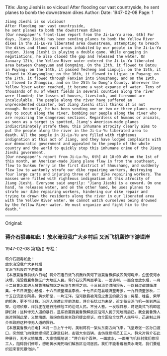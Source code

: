 Title: Jiang Jieshi is so vicious! After flooding our vast countryside, he sent planes to bomb the downstream dikes
Author:
Date: 1947-02-08
Page: 1

    Jiang Jieshi is so vicious!
    After flooding our vast countryside,
    he sent planes to bomb the downstream dikes
    [Our newspaper's front-line report from the Ji-Lu-Yu area, 6th] For days, Jiang Jieshi has been sending planes to bomb the Yellow River dikes in the Ji-Lu-Yu liberated area downstream, attempting to breach the dikes and flood vast areas inhabited by our people in the Ji-Lu-Yu region. Jiang Jieshi is playing a double game. While engaging in negotiations, he also closed the gap and released the water. On January 12th, the Yellow River water entered the Ji-Lu-Yu liberated area between Changyuan and Dongming. On the 13th, it flowed to Batou in Puyang; on the 14th, it passed Yecheng and Linpuji; on the 15th, it flowed to Xiaoyanglou; on the 16th, it flowed to Liqiao in Puyang; on the 17th, it flowed through Fanxian into Shouzhang; and on the 19th, it flowed to Zhangqiu, and on the 25th to Dong'a County. Wherever the Yellow River water reached, it became a vast expanse of water. Tens of thousands of mu of wheat fields in several counties along the river were flooded; the losses of houses, livestock, and firewood are incalculable. The people along the river have suffered an unprecedented disaster, but Jiang Jieshi still thinks it is not enough. Recently, he has been sending one or two or three planes every day to scout along the river, bombing our people along the river who are repairing the dangerous sections. Regardless of humans or animals, as soon as a target is spotted, Jiang's American-made planes indiscriminately strafe them; this inhumane atrocity clearly aims to put the people along the river in the Ji-Lu-Yu liberated area to death. All the people in Ji-Lu-Yu are filled with righteous indignation at this act of Jiang, and they have lodged complaints with our democratic government and appealed to the people of the whole country and the world to quickly stop this inhumane crime of the Jiang Jieshi government.
    [Our newspaper's report from Ji-Lu-Yu, 6th] At 10:00 AM on the 1st of this month, an American-made Jiang plane flew in from the southeast, flew to Sunkou ferry in the first district of Shouzhang, and suddenly flew low to wantonly strafe our dike repairing workers, destroying four large carts and injuring three of our dike repairing workers. The masses were filled with righteous indignation at this atrocity of Jiang Jieshi. Everyone said angrily: "Jiang Jieshi is a coward. On one hand, he releases water, and on the other hand, he uses planes to strafe our dike repairing workers, hindering our dike repair and trying to drown the residents along the river in our liberated area with the Yellow River water. We cannot watch ourselves being drowned by the Yellow River water. We must organize and fight him to the death."



<hr /> 

Original: 


### 蒋介石狠毒如此！  放水淹没我广大乡村后  又派飞机轰炸下游堤岸

1947-02-08
第1版()
专栏：

    蒋介石狠毒如此！
    放水淹没我广大乡村后
    又派飞机轰炸下游堤岸
    【本报冀鲁豫前线六日电】蒋介石连日派飞机轰炸黄河下游冀鲁豫解放区黄河堤岸，企图使河水决堤，淹没我冀鲁豫区广大地区人民。蒋介石玩弄两面手法，一面谈判，一面合龙放水后，一月十二日黄水即进入冀鲁豫解放区之长垣与东明之间。十三日流至濮阳坝头，十四日过邺城临濮集，十五日流至小杨楼，十六日流至濮县李桥，十七日由范县境流至寿张，十九日流至张秋，二十五日流至东阿县。黄水所至，一片汪洋。沿河数县被淹没之麦田约数万亩；房屋、牲畜、柴草的损失，更不可计数。沿河人民遭此空前浩劫，蒋介石犹以为未足，近复每日派飞机一架到两三架，沿河侦察，炸我正在进行抢修险工的沿河人民。不分人畜，一发现目标，蒋记美式飞机即滥肆扫射；这种惨无人道的暴行，显系欲置我冀鲁豫解放区沿河人民于死地而后已。我全冀鲁豫人民对蒋贼此举，义愤填膺，纷纷向我民主政府提出控诉，向全国及全世界人民呼吁，迅速制止蒋介石政府这种惨无人道的罪行。
    【本报冀鲁豫六日电】本月一日上午十时，美制蒋机一架从东南方向飞来，飞至寿张一区孙口渡口，突然低飞向我修堤坝员工肆意扫射，击毁大车四辆，击伤我修坝员工三人，群众对蒋介石此种暴行，无不义愤填膺，大家愤慨地说：“蒋介石个孬种，一面放水，一面用飞机扫射我们修坝工人，阻碍我们修坝，想用黄水淹死咱们解放区沿河居民。我们不能看着被黄水淹死，我们要组织起来誓死跟他拚。”
